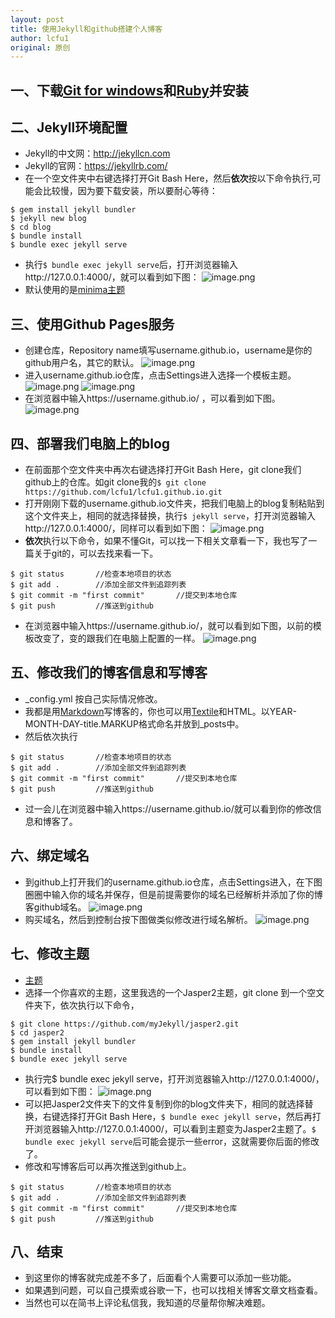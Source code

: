```yaml
---
layout: post
title: 使用Jekyll和github搭建个人博客
author: lcfu1
original: 原创
---
```

## 一、下载[Git for windows](https://git-for-windows.github.io/)和[Ruby](http://www.ruby-lang.org/zh_cn/)并安装

## 二、Jekyll环境配置
- Jekyll的中文网：http://jekyllcn.com
- Jekyll的官网：https://jekyllrb.com/
- 在一个空文件夹中右键选择打开Git Bash Here，然后**依次**按以下命令执行,可能会比较慢，因为要下载安装，所以要耐心等待：
```
$ gem install jekyll bundler
$ jekyll new blog
$ cd blog
$ bundle install
$ bundle exec jekyll serve
```
- 执行`$ bundle exec jekyll serve`后，打开浏览器输入http://127.0.0.1:4000/，就可以看到如下图：
![image.png](http://upload-images.jianshu.io/upload_images/6025530-abd5e3a061db60ce.png?imageMogr2/auto-orient/strip%7CimageView2/2/w/1240)
- 默认使用的是[minima主题](https://github.com/jekyll/minima)

## 三、使用Github Pages服务
- 创建仓库，Repository name填写username.github.io，username是你的github用户名，其它的默认。
![image.png](http://upload-images.jianshu.io/upload_images/6025530-e59cec66eef353b5.png?imageMogr2/auto-orient/strip%7CimageView2/2/w/1240)
- 进入username.github.io仓库，点击Settings进入选择一个模板主题。
![image.png](http://upload-images.jianshu.io/upload_images/6025530-6ea6879e62aac381.png?imageMogr2/auto-orient/strip%7CimageView2/2/w/1240)
![image.png](http://upload-images.jianshu.io/upload_images/6025530-54b723e1a7846603.png?imageMogr2/auto-orient/strip%7CimageView2/2/w/1240)
- 在浏览器中输入https://username.github.io/ ，可以看到如下图。
![image.png](http://upload-images.jianshu.io/upload_images/6025530-2a6b523036ca8328.png?imageMogr2/auto-orient/strip%7CimageView2/2/w/1240)

## 四、部署我们电脑上的blog
- 在前面那个空文件夹中再次右键选择打开Git Bash Here，git clone我们github上的仓库。如git clone我的`$ git clone https://github.com/lcfu1/lcfu1.github.io.git`
- 打开刚刚下载的username.github.io文件夹，把我们电脑上的blog复制粘贴到这个文件夹上，相同的就选择替换，执行`$ jekyll serve`，打开浏览器输入http://127.0.0.1:4000/，同样可以看到如下图：
![image.png](http://upload-images.jianshu.io/upload_images/6025530-fdb65b727bdefb5d.png?imageMogr2/auto-orient/strip%7CimageView2/2/w/1240)
- **依次**执行以下命令，如果不懂Git，可以找一下相关文章看一下，我也写了一篇关于git的，可以去找来看一下。
```
$ git status       //检查本地项目的状态
$ git add .        //添加全部文件到追踪列表
$ git commit -m "first commit"       //提交到本地仓库
$ git push         //推送到github
```
- 在浏览器中输入https://username.github.io/，就可以看到如下图，以前的模板改变了，变的跟我们在电脑上配置的一样。
![image.png](http://upload-images.jianshu.io/upload_images/6025530-6521adb0dd8840e5.png?imageMogr2/auto-orient/strip%7CimageView2/2/w/1240)

## 五、修改我们的博客信息和写博客
- _config.yml 按自己实际情况修改。
- 我都是用[Markdown](http://daringfireball.net/projects/markdown/)写博客的，你也可以用[Textile](http://redcloth.org/textile/)和HTML。以YEAR-MONTH-DAY-title.MARKUP格式命名并放到_posts中。
- 然后依次执行
```
$ git status       //检查本地项目的状态
$ git add .        //添加全部文件到追踪列表
$ git commit -m "first commit"       //提交到本地仓库
$ git push         //推送到github
```
- 过一会儿在浏览器中输入https://username.github.io/就可以看到你的修改信息和博客了。

## 六、绑定域名
- 到github上打开我们的username.github.io仓库，点击Settings进入，在下图圈圈中输入你的域名并保存，但是前提需要你的域名已经解析并添加了你的博客github域名。
![image.png](http://upload-images.jianshu.io/upload_images/6025530-fdd91cab3a3af1fd.png?imageMogr2/auto-orient/strip%7CimageView2/2/w/1240)
- 购买域名，然后到控制台按下图做类似修改进行域名解析。
![image.png](http://upload-images.jianshu.io/upload_images/6025530-8157c552e38ed9cf.png?imageMogr2/auto-orient/strip%7CimageView2/2/w/1240)

## 七、修改主题
- [主题](http://jekyllthemes.org/)
- 选择一个你喜欢的主题，这里我选的一个Jasper2主题，git clone 到一个空文件夹下，依次执行以下命令，
```
$ git clone https://github.com/myJekyll/jasper2.git
$ cd jasper2
$ gem install jekyll bundler
$ bundle install
$ bundle exec jekyll serve
```
- 执行完$ bundle exec jekyll serve，打开浏览器输入http://127.0.0.1:4000/，可以看到如下图：
![image.png](http://upload-images.jianshu.io/upload_images/6025530-0f7add3a1c782880.png?imageMogr2/auto-orient/strip%7CimageView2/2/w/1240)
- 可以把Jasper2文件夹下的文件复制到你的blog文件夹下，相同的就选择替换，右键选择打开Git Bash Here，`$ bundle exec jekyll serve`，然后再打开浏览器输入http://127.0.0.1:4000/，可以看到主题变为Jasper2主题了。`$ bundle exec jekyll serve`后可能会提示一些error，这就需要你后面的修改了。
- 修改和写博客后可以再次推送到github上。
```
$ git status       //检查本地项目的状态
$ git add .        //添加全部文件到追踪列表
$ git commit -m "first commit"       //提交到本地仓库
$ git push         //推送到github
```

## 八、结束
- 到这里你的博客就完成差不多了，后面看个人需要可以添加一些功能。
- 如果遇到问题，可以自己摸索或谷歌一下，也可以找相关博客文章文档查看。
- 当然也可以在简书上评论私信我，我知道的尽量帮你解决难题。
